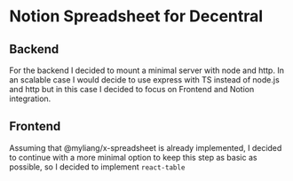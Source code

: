# Notion Spreadsheet for Decentral

## Backend
For the backend I decided to mount a minimal server with node and http.
In an scalable case I would decide to use express with TS instead of node.js and http but in this case I decided to focus on Frontend and Notion integration.

## Frontend
Assuming that @myliang/x-spreadsheet is already implemented, I decided to continue with a more minimal option to keep this step as basic as possible, so I decided to implement ```react-table```